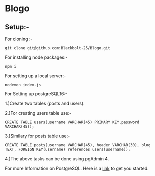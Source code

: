 # **Blogo**

## Setup:-

For cloning :-

    git clone git@github.com:Blackbolt-25/Blogo.git

For installing node packages:-

    npm i

For setting up a local server:-

    nodemon index.js 


For Setting up postgreSQL16:-

1.)Create two tables (posts and users).

2.)For creating users table use:-

    CREATE TABLE users(username VARCHAR(45) PRIMARY KEY,password VARCHAR(45));

3.)Similary for posts table use:-

    CREATE TABLE posts(username VARCHAR(45), header VARCHAR(30), blog TEXT, FOREIGN KEY(username) references users(username));

4.)The above tasks can be done using pgAdmin 4.

For more Information on PostgreSQL. Here is a [link](https://www.postgresql.org/docs/current/tutorial-start.html) to get you started.
    


